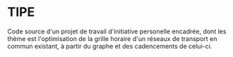 # TIPE
Code source d'un projet de travail d'initiative personelle encadrée,
dont les thème est l'optimisation de la grille horaire d'un réseaux de transport en commun existant, à partir du graphe et des cadencements de celui-ci.
